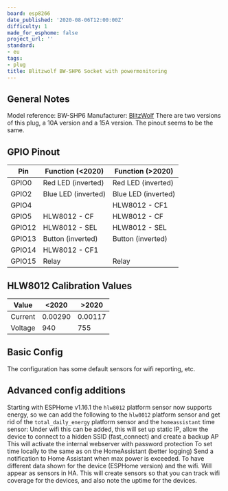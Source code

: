 ```yaml
---
board: esp8266
date_published: '2020-08-06T12:00:00Z'
difficulty: 1
made_for_esphome: false
project_url: ''
standard:
- eu
tags:
- plug
title: Blitzwolf BW-SHP6 Socket with powermonitoring
---
```


## General Notes

Model reference: BW-SHP6
Manufacturer: [BlitzWolf](https://www.blitzwolfeurope.com/3840W-EU-WIFI-Smart-Socket-BlitzWolf-BW-SHP2-Wifi)
There are two versions of this plug, a 10A version and a 15A version. The pinout seems to be the same.

## GPIO Pinout

| Pin    | Function (<2020)    | Function (>2020)    |
| ------ | ------------------- | ------------------- |
| GPIO0  | Red LED (inverted)  | Red LED (inverted)  |
| GPIO2  | Blue LED (inverted) | Blue LED (inverted) |
| GPIO4  |                     | HLW8012 - CF1       |
| GPIO5  | HLW8012 - CF        | HLW8012 - CF        |
| GPIO12 | HLW8012 - SEL       | HLW8012 - SEL       |
| GPIO13 | Button (inverted)   | Button (inverted)   |
| GPIO14 | HLW8012 - CF1       |                     |
| GPIO15 | Relay               | Relay               |

## HLW8012 Calibration Values

| Value   | <2020   | >2020   |
| ------- | ------- | ------- |
| Current | 0.00290 | 0.00117 |
| Voltage | 940     | 755     |

## Basic Config

The configuration has some default sensors for wifi reporting, etc.

## Advanced config additions

Starting with ESPHome v1.16.1 the `hlw8012` platform sensor now supports energy, so we can add the following to the `hlw8012` platform sensor and get rid of the `total_daily_energy` platform sensor and the `homeassistant` time sensor:
Under wifi this can be added, this will set up static IP, allow the device to connect to a hidden SSID (fast_connect) and create a backup AP
This will activate the internal webserver with password protection
To set time locally to the same as on the HomeAssistant (better logging)
Send a notification to Home Assistant when max power is exceeded.
To have different data shown for the device (ESPHome version) and the wifi. Will appear as sensors in HA.
This will create sensors so that you can track wifi coverage for the devices, and also note the uptime for the devices.